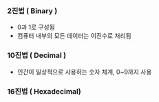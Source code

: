 ### 2진법 ( Binary )
- 0과 1로 구성됨
- 컴퓨터 내부의 모든 데이터는 이진수로 처리됨
### 10진법 ( Decimal )
- 인간이 일상적으로 사용하는 숫자 체계, 0~9까지 사용
### 16진법 ( Hexadecimal)